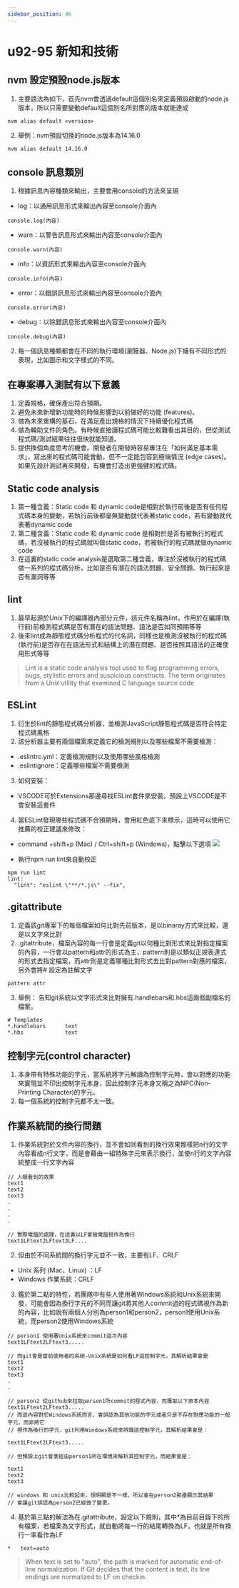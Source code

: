 ```yaml
---
sidebar_position: 46
---
```


# u92-95 新知和技術 

## nvm 設定預設node.js版本
1. 主要語法為如下，首先nvm會透過default這個別名來定義預設啟動的node.js版本，所以只需要變動default這個別名所對應的版本就能達成
```
nvm alias default <version>
```
2. 舉例：nvm預設切換的node.js版本為14.16.0
```
nvm alias default 14.16.0
```


## console 訊息類別
1. 根據訊息內容種類來輸出，主要會用console的方法來呈現
  - log：以通用訊息形式來輸出內容至console介面內
  ```
  console.log(內容)
  ```
  - warn：以警告訊息形式來輸出內容至console介面內
  ```
  console.warn(內容)
  ```
  - info：以資訊形式來輸出內容至console介面內
  ```
  console.info(內容)
  ```
  - error：以錯誤訊息形式來輸出內容至console介面內
  ```
  console.error(內容)
  ```
  - debug：以除錯訊息形式來輸出內容至console介面內
  ```
  console.debug(內容)
  ```
2. 每一個訊息種類都會在不同的執行環境(瀏覽器、Node.js)下擁有不同形式的表現，比如圖示和文字樣式的不同。


## 在專案導入測試有以下意義
1. 定義規格，確保產出符合預期。
2. 避免未來新增新功能時的時候影響到以前做好的功能 (features)。
3. 做為未來重構的基石，在滿足產出規格的情況下持續優化程式碼
4. 做為輔助文件的角色。有時候直接讀程式碼可能比較難看出其目的，但從測試程式碼/測試結果往往很快就能知道。
5. 提供換個角度思考的機會。開發者在開發時容易專注在「如何滿足基本需求」，寫出來的程式碼可能會動，但不一定能包容到極端情況 (edge cases)。如果先設計測試再來開發，有機會打造出更強健的程式碼。



## Static code analysis
1. 第一種含義：Static code 和 dynamic code是相對於執行前後是否有任何程式碼本身的變動，若執行前後都毫無變動就代表著static code，若有變動就代表著dynamic code
2. 第二種含義：Static code 和 dynamic code 是相對於是否有被執行的程式碼，若沒被執行的程式碼就叫做static code，若被執行的程式碼就做dynamic code
3. 在這裏的static code analysis是選取第二種含義，專注於沒被執行的程式碼做一系列的程式碼分析，比如是否有潛在的語法問題、安全問題、執行起來是否有漏洞等等

## lint
1. 最早起源於Unix下的編譯器內部分元件，該元件名稱為lint，作用於在編譯(執行前)前檢測程式碼是否有潛在的語法問題、語法是否如同預期等等
2. 後來lint成為靜態程式碼分析程式的代名詞，同樣也是檢測沒被執行的程式碼(執行前)是否存在在語法形式和結構上的潛在問題、是否按照其語法的正確使用形式等等
> Lint is a static code analysis tool used to flag programming errors, bugs, stylistic errors and suspicious constructs. The term originates from a Unix utility that examined C language source code

## ESLint
1. 衍生於lint的靜態程式碼分析器，並檢測JavaScript靜態程式碼是否符合特定程式碼風格
2. 該分析器主要有兩個檔案來定義它的檢測規則以及哪些檔案不需要檢測：
  - .eslintrc.yml：定義檢測規則以及使用哪些風格檢測
  - .eslintignore：定義哪些檔案不需要檢測
3. 如何安裝：
  - VSCODE可於Extensions那邊尋找ESLint套件來安裝，預設上VSCODE是不會安裝這套件
4. 當ESLint發現哪些程式碼不合預期時，會用紅色底下來標示，這時可以使用它推薦的校正建議來修改：
  - command +shift+p (Mac) / Ctrl+shift+p (Windows)，點擊以下選項
  ![](https://res.cloudinary.com/dqfxgtyoi/image/upload/v1643028427/blog/forumProject/config/sesint_lw2vkk.png)

  - 執行npm run lint來自動校正
  ```
  npm run lint
  lint:
    "lint": "eslint \"**/*.js\" --fix",
  ```


## .gitattribute 
1. 定義該git專案下的每個檔案如何比對先前版本，是以binaray方式來比較，還是以文字來比對
2. .gitattribute，檔案內容的每一行會是定義git以何種比對形式來比對指定檔案的內容，一行會以pattern和attr的形式為主，pattern則是以類似正規表達式的形式去指定檔案，而attr則是定義哪種比對形式去比對pattern對應的檔案，另外會將# 設定為註解文字
```
pattern attr
```
3. 舉例： 告知git系統以文字形式來比對擁有.handlebars和.hbs這兩個副檔名的檔案。
```
# Templates
*.handlebars      text
*.hbs             text
```

## 控制字元(control character)
1. 本身帶有特殊功能的字元，當系統將字元解讀為控制字元時，會以對應的功能來實現並不印出控制字元本身，因此控制字元本身又稱之為NPC(Non-Printing Character)的字元。
2. 每一個系統的控制字元都不太一致。

## 作業系統間的換行問題
1. 作業系統對於文件內容的換行，並不會如同看到的換行效果那樣把n行的文字內容看成n行文字，而是會藉由一組特殊字元來表示換行，並使n行的文字內容統整成一行文字內容
```
// 人眼看到的效果
text1
text2
text3
.
.
.
.

// 實際電腦的處理，在這裏以LF會被電腦視作為換行
text1LFtext2LFtext3LF....
```

2. 但由於不同系統間的換行字元並不一致，主要有LF、CRLF
* Unix 系列 (Mac、Linux) ：LF
* Windows 作業系統：CRLF

3. 鑑於第二點的特性，若團隊中有些人使用著Windows系統和Unix系統來開發，可能會因為換行字元的不同而讓git將其他人commit過的程式碼視作為新的內容，比如說有兩個人分別為person1和person2，person1使用Unix系統，而person2使用Windows系統
```
// person1 使用著Unix系統來commit這次內容
text1LFtext2LFtext3.....

// 而git會是當前使用者的系統-Unix系統是如何看LF這控制字元，其解析結果會是
text1
text2
text3
.
.

// person2 從github來拉取person1所commit的程式內容，而獲取以下原本內容
text1LFtext2LFtext3.....
// 而這內容對於Windows系統而言，會誤認為其他功能的字元或者只是不存在對應功能的一般字元，而非將它
// 視作為換行的字元，git利用Windows系統來辨識這控制字元，其解析結果會是：

text1LFtext2LFtext3.....

// 但預設上git會拿經由person1所在環境來解析其控制字元，而結果會是：

text1
text2
text3

// windows 和 unix比較起來，很明顯是不一樣，所以會在person2那邊顯示其結果
// 會讓git誤認為person2已經做了變更。
```
4. 基於第三點的解法為在.gitattribute，設定以下規則，其中*為目前目錄下的所有檔案，若檔案為文字形式，就自動將每一行的結尾轉換為LF，也就是所有換行一率看作為LF
```
*   text=auto
```

> When text is set to "auto", the path is marked for automatic end-of-line normalization. If Git decides that the content is text, its line endings are normalized to LF on checkin.

